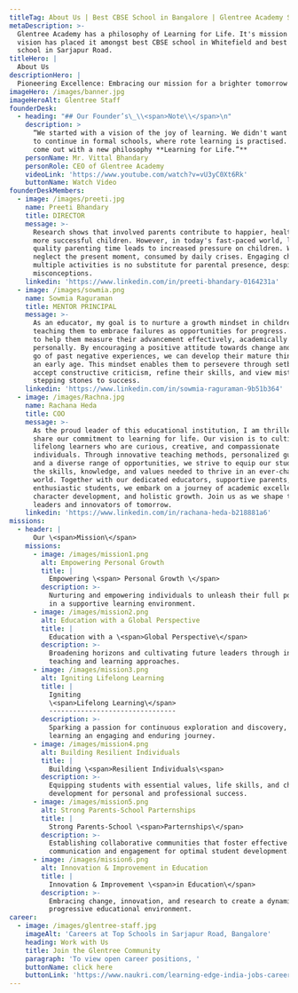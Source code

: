 ```yaml
---
titleTag: About Us | Best CBSE School in Bangalore | Glentree Academy School
metaDescription: >-
  Glentree Academy has a philosophy of Learning for Life. It's mission and
  vision has placed it amongst best CBSE school in Whitefield and best CBSE
  school in Sarjapur Road.
titleHero: |
  About Us
descriptionHero: |
  Pioneering Excellence: Embracing our mission for a brighter tomorrow
imageHero: /images/banner.jpg
imageHeroAlt: Glentree Staff
founderDesk:
  - heading: "## Our Founder’s\_\\<span>Note\\</span>\n"
    description: >
      “We started with a vision of the joy of learning. We didn't want our kids
      to continue in formal schools, where rote learning is practised. So we've
      come out with a new philosophy **Learning for Life.”**
    personName: Mr. Vittal Bhandary
    personRole: CEO of Glentree Academy
    videoLink: 'https://www.youtube.com/watch?v=vU3yC0Xt6Rk'
    buttonName: Watch Video
founderDeskMembers:
  - image: /images/preeti.jpg
    name: Preeti Bhandary
    title: DIRECTOR
    message: >-
      Research shows that involved parents contribute to happier, healthier, and
      more successful children. However, in today's fast-paced world, lack of
      quality parenting time leads to increased pressure on children. We often
      neglect the present moment, consumed by daily crises. Engaging children in
      multiple activities is no substitute for parental presence, despite common
      misconceptions.
    linkedin: 'https://www.linkedin.com/in/preeti-bhandary-0164231a'
  - image: /images/sowmia.png
    name: Sowmia Raguraman
    title: MENTOR PRINCIPAL
    message: >-
      As an educator, my goal is to nurture a growth mindset in children,
      teaching them to embrace failures as opportunities for progress. I strive
      to help them measure their advancement effectively, academically and
      personally. By encouraging a positive attitude towards change and letting
      go of past negative experiences, we can develop their mature thinking from
      an early age. This mindset enables them to persevere through setbacks,
      accept constructive criticism, refine their skills, and view mistakes as
      stepping stones to success.
    linkedin: 'https://www.linkedin.com/in/sowmia-raguraman-9b51b364'
  - image: /images/Rachna.jpg
    name: Rachana Heda
    title: COO
    message: >-
      As the proud leader of this educational institution, I am thrilled to
      share our commitment to learning for life. Our vision is to cultivate
      lifelong learners who are curious, creative, and compassionate
      individuals. Through innovative teaching methods, personalized guidance,
      and a diverse range of opportunities, we strive to equip our students with
      the skills, knowledge, and values needed to thrive in an ever-changing
      world. Together with our dedicated educators, supportive parents, and
      enthusiastic students, we embark on a journey of academic excellence,
      character development, and holistic growth. Join us as we shape the
      leaders and innovators of tomorrow.
    linkedin: 'https://www.linkedin.com/in/rachana-heda-b218881a6'
missions:
  - header: |
      Our \<span>Mission\</span>
    missions:
      - image: /images/mission1.png
        alt: Empowering Personal Growth
        title: |
          Empowering \<span> Personal Growth \</span>
        description: >-
          Nurturing and empowering individuals to unleash their full potential
          in a supportive learning environment.
      - image: /images/mission2.png
        alt: Education with a Global Perspective
        title: |
          Education with a \<span>Global Perspective\</span>
        description: >-
          Broadening horizons and cultivating future leaders through innovative
          teaching and learning approaches.
      - image: /images/mission3.png
        alt: Igniting Lifelong Learning
        title: |
          Igniting
          \<span>Lifelong Learning\</span>
          --------------------------------
        description: >-
          Sparking a passion for continuous exploration and discovery, making
          learning an engaging and enduring journey.
      - image: /images/mission4.png
        alt: Building Resilient Individuals
        title: |
          Building \<span>Resilient Individuals\<span>
        description: >-
          Equipping students with essential values, life skills, and character
          development for personal and professional success.
      - image: /images/mission5.png
        alt: Strong Parents-School Parternships
        title: |
          Strong Parents-School \<span>Parternships\</span>
        description: >-
          Establishing collaborative communities that foster effective
          communication and engagement for optimal student development.
      - image: /images/mission6.png
        alt: Innovation & Improvement in Education
        title: |
          Innovation & Improvement \<span>in Education\</span>
        description: >-
          Embracing change, innovation, and research to create a dynamic and
          progressive educational environment.
career:
  - image: /images/glentree-staff.jpg
    imageAlt: 'Careers at Top Schools in Sarjapur Road, Bangalore'
    heading: Work with Us
    title: Join the Glentree Community
    paragraph: 'To view open career positions, '
    buttonName: click here
    buttonLink: 'https://www.naukri.com/learning-edge-india-jobs-careers-1633530'
---
```


